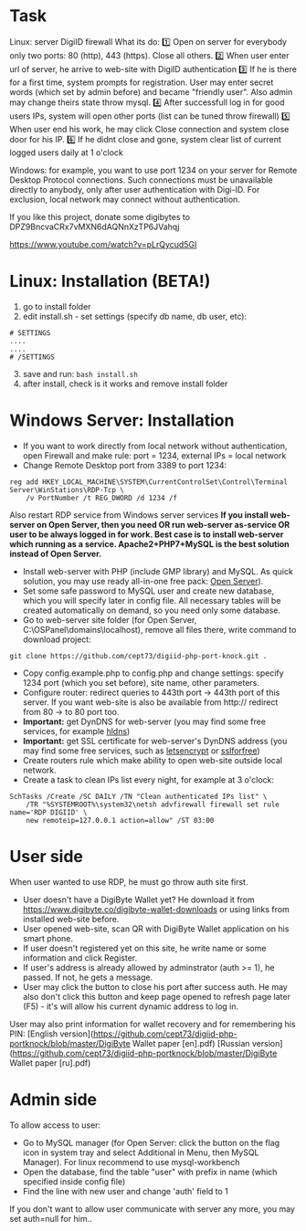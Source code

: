 Task
=========================================================================================================

Linux: server DigiID firewall
What its do:
1️⃣ Open on server for everybody only two ports: 80 (http), 443 (https). Close all others.
2️⃣ When user enter url of server, he arrive to web-site with DigiID authentication
3️⃣ If he is there for a first time, system prompts for registration. User may enter secret words (which set by admin before) and became "friendly user". Also admin may change theirs state throw mysql.
4️⃣ After successfull log in for  good users IPs, system will  open other ports (list can be tuned throw firewall)
5️⃣ When user end his work, he may click Close connection and system close door for his IP.
6️⃣ If he didnt close and gone, system clear list of current logged users daily at 1 o'clock

Windows: for example, you want to use port 1234 on your server for Remote Desktop Protocol connections. Such connections must be unavailable directly to anybody, only after user authentication with Digi-ID. For exclusion, local network may connect without authentication.

If you like this project, donate some digibytes to DPZ9BncvaCRx7vMXN6dAQNnXzTP6JVahqj

https://www.youtube.com/watch?v=pLrQycud5GI

Linux: Installation (**BETA!**)
=========================================================================================================

1. go to install folder
2. edit install.sh - set settings (specify db name, db user,  etc):
```
# SETTINGS
....
....
# /SETTINGS
```
3. save and run: `bash install.sh`
4. after install, check is it works and remove install folder

Windows Server: Installation
=========================================================================================================

* If you want to work directly from local network without authentication, open Firewall and make rule: port = 1234, external IPs = local network
* Change Remote Desktop port from 3389 to port 1234:

```
reg add HKEY_LOCAL_MACHINE\SYSTEM\CurrentControlSet\Control\Terminal Server\WinStations\RDP-Tcp \
	/v PortNumber /t REG_DWORD /d 1234 /f
```

Also restart RDP service from Windows server services
**If you install web-server on Open Server, then you need OR run web-server as-service OR user to be always logged in for work. Best case is to install web-server which running as a service. Apache2+PHP7+MySQL is the best solution instead of Open Server.**

* Install web-server with PHP (include GMP library) and MySQL. As quick solution, you may use ready all-in-one free pack: [Open Server](https://ospanel.io)).
* Set some safe password to MySQL user and create new database, which you will specify later in config file. All necessary tables will be created automatically on demand, so you need only some database.
* Go to web-server site folder (for Open Server, C:\OSPanel\domains\localhost), remove all files there, write command to download project: 

```
git clone https://github.com/cept73/digiid-php-port-knock.git .
```

* Copy config.example.php to config.php and change settings: specify 1234 port (which you set before), site name, other parameters.
* Configure router: redirect queries to 443th port -> 443th port of this server. If you want web-site is also be available from http:// redirect from 80 -> to 80 port too. 
* **Important:** get DynDNS for web-server (you may find some free services, for example [hldns](https://hldns.ru))
* **Important:** get SSL certificate for web-server's DynDNS address (you may find some free services, such as [letsencrypt](https://letsencrypt.org) or [sslforfree](https://www.sslforfree.com/))
* Create routers rule which make ability to open web-site outside local network.
* Create a task to clean IPs list every night, for example at 3 o'clock:

```
SchTasks /Create /SC DAILY /TN "Clean authenticated IPs list" \
	/TR "%SYSTEMROOT%\system32\netsh advfirewall firewall set rule name='RDP DIGIID' \
	new remoteip=127.0.0.1 action=allow" /ST 03:00
```

User side
=========================================================================================================

When user wanted to use RDP, he must go throw auth site first.

* User doesn't have a DigiByte Wallet yet? He download it from https://www.digibyte.co/digibyte-wallet-downloads or using links from installed web-site before.
* User opened web-site, scan QR with DigiByte Wallet application on his smart phone.
* If user doesn't registered yet on this site, he write name or some information and click Register.
* If user's address is already allowed by adminstrator (auth >= 1), he passed. If not, he gets a message.
* User may click the button to close his port after success auth. He may also don't click this button and keep page opened to refresh page later (F5) - it's will allow his current dynamic address to log in.

User may also print information for wallet recovery and for remembering his PIN: 
[English version](https://github.com/cept73/digiid-php-portknock/blob/master/DigiByte Wallet paper [en].pdf)
[Russian version](https://github.com/cept73/digiid-php-portknock/blob/master/DigiByte Wallet paper [ru].pdf)

Admin side
==========================================================================================================

To allow access to user:
* Go to MySQL manager (for Open Server: click the button on the flag icon in system tray and select Additional in Menu, then MySQL Manager). For linux recommend to use mysql-workbench
* Open the database, find the table "user" with prefix in name (which specified inside config file)
* Find the line with new user and change 'auth' field to 1

If you don't want to allow user communicate with server any more, you may set auth=null for him..
